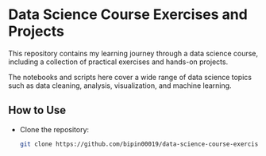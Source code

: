 # Data Science Course Exercises and Projects

This repository contains my learning journey through a data science course, including a collection of practical exercises and hands-on projects.

The notebooks and scripts here cover a wide range of data science topics such as data cleaning, analysis, visualization, and machine learning.

## How to Use

- Clone the repository:  
  ```bash
  git clone https://github.com/bipin00019/data-science-course-exercises.git
